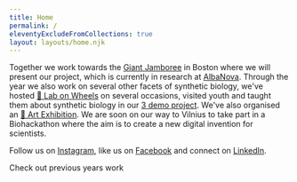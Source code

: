 ```yaml
---
title: Home
permalink: /
eleventyExcludeFromCollections: true
layout: layouts/home.njk
---
```


Together we work towards the [Giant Jamboree](https://2019.igem.org/Main_Page) in Boston where we will present our project, which is currently in research at [AlbaNova](https://www.albanova.se/). Through the year we also work on several other facets of synthetic biology, we've hosted [🥼 Lab on Wheels](lab-on-wheels/) on several occasions, visited youth and taught them about synthetic biology in our [3 demo project](3-demo). We've also organised an [🎨 Art Exhibition](art-exhibition/). We are soon on our way to Vilnius to take part in a Biohackathon where the aim is to create a new digital invention for scientists.

Follow us on [Instagram](https://instagram.com/igemstockholm), like us on [Facebook](https://facebook.com/igemstockholm) and connect on [LinkedIn](https://linkedin.com/company/igemstockholm).

Check out previous years work
